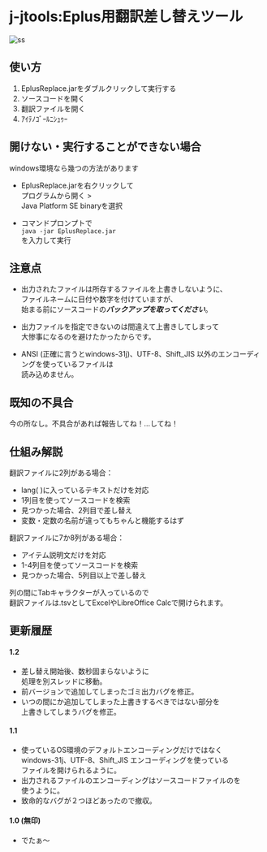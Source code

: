 # j-jtools:Eplus用翻訳差し替えツール
![ss](https://i.imgur.com/PYIxSZs.png)
## 使い方
1. EplusReplace.jarをダブルクリックして実行する  
2. ソースコードを開く
3. 翻訳ファイルを開く
4. ｱｲﾃﾉｺﾞｰﾙﾆｼｭｩｰ

## 開けない・実行することができない場合
windows環境なら幾つの方法があります
- EplusReplace.jarを右クリックして  
	プログラムから開く >  
	Java Platform SE binaryを選択  

- コマンドプロンプトで  
	```java -jar EplusReplace.jar```  
	を入力して実行

## 注意点
- 出力されたファイルは所存するファイルを上書きしないように、  
  ファイルネームに日付や数字を付けていますが、  
  始まる前にソースコードの***バックアップを取ってください***。 

- 出力ファイルを指定できないのは間違えて上書きしてしまって  
  大惨事になるのを避けたかったからです。
  
- ANSI (正確に言うとwindows-31j)、UTF-8、Shift_JIS 以外のエンコーディングを使っているファイルは  
  読み込めません。

## 既知の不具合
今の所なし。不具合があれば報告してね！…してね！

## 仕組み解説
翻訳ファイルに2列がある場合：
- lang( )に入っているテキストだけを対応
- 1列目を使ってソースコードを検索
- 見つかった場合、2列目で差し替え
- 変数・定数の名前が違ってもちゃんと機能するはず

翻訳ファイルに7か8列がある場合：
- アイテム説明文だけを対応
- 1-4列目を使ってソースコードを検索
- 見つかった場合、5列目以上で差し替え

列の間にTabキャラクターが入っているので  
翻訳ファイルは.tsvとしてExcelやLibreOffice Calcで開けられます。

## 更新履歴
#### 1.2
- 差し替え開始後、数秒固まらないように  
  処理を別スレッドに移動。
- 前バージョンで追加してしまったゴミ出力バグを修正。
- いつの間にか追加してしまった上書きするべきではない部分を  
  上書きしてしまうバグを修正。
#### 1.1
- 使っているOS環境のデフォルトエンコーディングだけではなく  
  windows-31j、UTF-8、Shift_JIS エンコーディングを使っている  
  ファイルを開けられるように。   
- 出力されるファイルのエンコーディングはソースコードファイルのを  
  使うように。  
- 致命的なバグが２つほどあったので撤収。
#### 1.0 (無印)  
- でたぁ～
